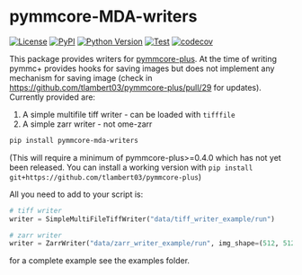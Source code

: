 # pymmcore-MDA-writers

[![License](https://img.shields.io/pypi/l/pymmcore-MDA-writers.svg?color=green)](https://github.com/ianhi/pymmcore-MDA-writers/raw/main/LICENSE)
[![PyPI](https://img.shields.io/pypi/v/pymmcore-MDA-writers.svg?color=green)](https://pypi.org/project/pymmcore-MDA-writers)
[![Python Version](https://img.shields.io/pypi/pyversions/pymmcore-MDA-writers.svg?color=green)](https://python.org)
[![Test](https://github.com/ianhi/pymmcore-MDA-writers/actions/workflows/ci.yml/badge.svg)](https://github.com/ianhi/mpl-interactions/actions/)
[![codecov](https://codecov.io/gh/ianhi/pymmcore-MDA-writers/branch/main/graph/badge.svg)](https://codecov.io/gh/ianhi/pymmcore-MDA-writers)

This package provides writers for [pymmcore-plus](https://pymmcore-plus.readthedocs.io). At the time of writing pymmc+ provides hooks for saving images but does not implement
any mechanism for saving image (check in https://github.com/tlambert03/pymmcore-plus/pull/29 for updates). Currently provided are:

1. A simple multifile tiff writer - can be loaded with `tifffile`
2. A simple zarr writer - not ome-zarr

```bash
pip install pymmcore-mda-writers
```

(This will require a minimum of pymmcore-plus>=0.4.0 which has not yet been released. You can install a working version with `pip install git+https://github.com/tlambert03/pymmcore-plus`)


All you need to add to your script is:
```python
# tiff writer
writer = SimpleMultiFileTiffWriter("data/tiff_writer_example/run")

# zarr writer
writer = ZarrWriter("data/zarr_writer_example/run", img_shape=(512, 512), dtype=np.uint16)
```

for a complete example see the examples folder.
